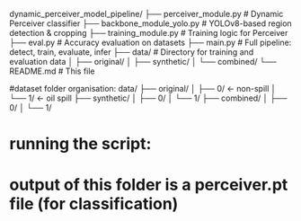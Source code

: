 dynamic_perceiver_model_pipeline/
├── perceiver_module.py      # Dynamic Perceiver classifier
├── backbone_module_yolo.py       # YOLOv8-based region detection & cropping
├── training_module.py       # Training logic for Perceiver
├── eval.py                  # Accuracy evaluation on datasets
├── main.py                  # Full pipeline: detect, train, evaluate, infer
├── data/                    # Directory for training and evaluation data
│   ├── original/
│   ├── synthetic/
│   └── combined/
└── README.md                # This file

#dataset folder organisation:
data/
├── original/
│   ├── 0/  ← non-spill
│   └── 1/  ← oil spill
├── synthetic/
│   ├── 0/
│   └── 1/
├── combined/
│   ├── 0/
│   └── 1/

# running the script:

# output of this folder is a perceiver.pt file (for classification)

